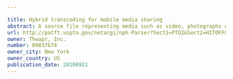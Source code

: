 ```yaml
---

title: Hybrid transcoding for mobile media sharing
abstract: A source file representing media such as video, photographs or graphics, is uploaded and stored. During a pre-transcoding process, the source file is converted to a predetermined number of different formats, and the converted files are stored. When the source file is requested, the best file format for the requesting device is determined. If the best file format is one of the pre-transcoded formats, a pre-transcoded file is provided to fulfill the request. If the best file format is not one of the pre-transcoded formats, then the source file is transcoded to generate an on-demand transcoded file in the best file format and the on-demand transcoded file is provided to fulfill the request.
url: http://patft.uspto.gov/netacgi/nph-Parser?Sect1=PTO2&Sect2=HITOFF&p=1&u=%2Fnetahtml%2FPTO%2Fsearch-adv.htm&r=1&f=G&l=50&d=PALL&S1=09037674&OS=09037674&RS=09037674
owner: Thwapr, Inc.
number: 09037674
owner_city: New York
owner_country: US
publication_date: 20100921
---
```

